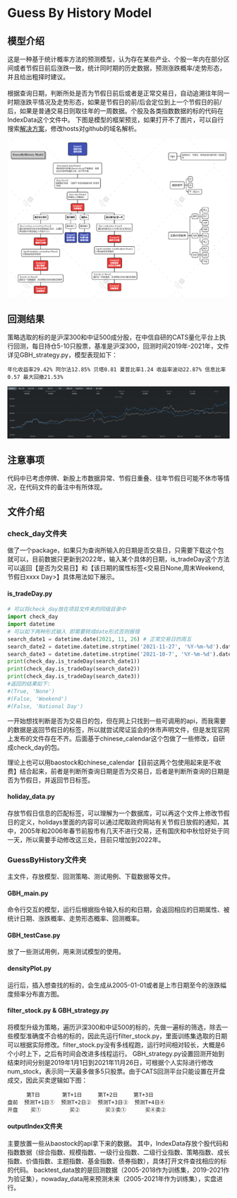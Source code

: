 # Guess By History Model

## 模型介绍
这是一种基于统计概率方法的预测模型，认为存在某些产业、个股一年内在部分区间或者节假日前后涨跌一致，统计同时期的历史数据，预测涨跌概率/走势形态，并且给出粗择时建议。 <br> <br>
根据查询日期，判断所处是否为节假日前后或者是正常交易日，自动追溯往年同一时期涨跌平情况及走势形态，如果是节假日的前/后会定位到上一个节假日的前/后，如果是普通交易日则取往年的一周数据。个股及各类指数数据的标的代码在IndexData这个文件中。
下图是模型的框架预览，如果打开不了图片，可以自行搜索[解决方案](https://blog.csdn.net/qq_38232598/article/details/91346392)，修改hosts对github的域名解析。

![GBHMpic](https://github.com/China-chenzhibo/GuessByHistory-Model/blob/f70a72aeeb7ff64372870a27932735f4388d0690/images/GBHMpic.png)

## 回测结果
策略选取的标的是沪深300和中证500成分股，在中信自研的CATS量化平台上执行回测，每日持仓5-10只股票，基准是沪深300，回测时间2019年-2021年，文件详见GBH_strategy.py，模型表现如下：<br>

    年化收益率29.42% 阿尔法12.85% 贝塔0.81 夏普比率1.24 收益率波动22.87% 信息比率0.57 最大回撤21.53%

![yieldcurve](https://github.com/China-chenzhibo/GuessByHistory-Model/blob/4615263da66f0fdbb1390738cbc5a1523ee4ef49/images/yield%20curve.png)
## 注意事项
代码中已考虑停牌、新股上市数据异常、节假日重叠、往年节假日可能不休市等情况，在代码文件的备注中有所体现。

## 文件介绍
### check_day文件夹
做了一个package，如果只为查询所输入的日期是否交易日，只需要下载这个包就可以，目前数据只更新到2022年，输入某个具体的日期，is_tradeDay这个方法可以返回【是否为交易日】和【该日期的属性标签<交易日None,周末Weekend,节假日xxxx Day>】具体用法如下展示。

#### is_tradeDay.py
```python
# 可以将check_day放在项目文件夹的同级目录中
import check_day
import datetime
# 可以如下两种形式输入 即需要转成date形式否则报错
search_date1 = datetime.date(2021, 11, 26) # 正常交易日的周五
search_date2 = datetime.datetime.strptime('2021-11-27', '%Y-%m-%d').date()  # 周末
search_date3 = datetime.datetime.strptime('2021-10-7', '%Y-%m-%d').date() # 国庆节
print(check_day.is_tradeDay(search_date1))
print(check_day.is_tradeDay(search_date2))
print(check_day.is_tradeDay(search_date3))
#返回的结果如下:
#(True, 'None')
#(False, 'Weekend')
#(False, 'National Day')
```

一开始想找判断是否为交易日的包，但在网上只找到一些可调用的api，而我需要的数据是返回节假日的标签，所以就尝试爬证监会的休市声明文件，但是发现官网上发布的文件存在不齐。后面基于chinese_calendar这个包做了一些修改，自研成check_day的包。 <br>

理论上也可以用baostock和chinese_calendar【目前这两个包使用起来是不收费】结合起来，前者是判断所查询日期是否为交易日，后者是判断所查询的日期是否为节假日，并返回节日标签。

#### holiday_data.py
存放节假日信息的匹配标签，可以理解为一个数据库，可以再这个文件上修改节假日的定义，holidays里面的内容可以通过爬取政府网站有关节假日放假的通知，其中，2005年和2006年春节前股市有几天不进行交易，还有国庆和中秋恰好处于同一天，所以需要手动修改这三处，目前只增加到2022年。


### GuessByHistory文件夹
主文件，存放模型、回测策略、测试用例、下载数据等文件。

#### GBH_main.py
命令行交互的模型，运行后根据指令输入标的和日期，会返回相应的日期属性、被统计日期、涨跌概率、走势形态概率、回测概率。
#### GBH_testCase.py
放了一些测试用例，用来测试模型的使用。
#### densityPlot.py
运行后，插入想查找的标的，会生成从2005-01-01或者是上市日期至今的涨跌幅度频率分布直方图。
#### filter_stock.py & GBH_strategy.py
将模型升级为策略，遍历沪深300和中证500的标的，先做一遍标的筛选，除去一些模型准确度不合格的标的，因此先运行filter_stock.py，里面训练集选取的日期可以根据实际修改。filter_stock.py没有多线程跑，运行时间相对较长，大概是6个小时上下，之后有时间会改进多线程运行。
GBH_strategy.py设置回测开始到结束时间分别是2019年1月1日到2021年11月26日，可根据个人实际进行修改num_stock，表示同一天最多做多5只股票。由于CATS回测平台只能设置在开盘成交，因此买卖逻辑如下图：

          第T日       第T+1日     第T+2日     第T+3日
    盘前  预测T+1日①  预测T+2日②  预测T+3日③  预测T+4日④ 
    开盘    买①         买②        买③卖①      买④卖②

#### outputIndex文件夹
主要放置一些从baostock的api拿下来的数据。
其中，IndexData存放个股代码和指数数据（综合指数、规模指数、一级行业指数、二级行业指数、策略指数、成长指数、价值指数、主题指数、基金指数、债券指数），具体打开文件查找相应的标的代码。
backtest_data放的是回测数据（2005-2018作为训练集，2019-2021作为验证集），nowaday_data用来预测未来（2005-2021年作为训练集），实盘进行。
